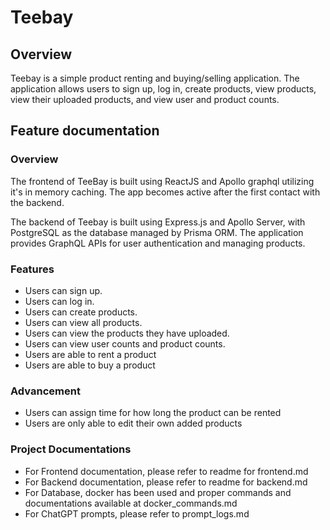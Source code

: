 # Teebay

## Overview

Teebay is a simple product renting and buying/selling application. The application allows users to sign up, log in, create products, view products, view their uploaded products, and view user and product counts.

## Feature documentation

### Overview

The frontend of TeeBay is built using ReactJS and Apollo graphql utilizing it's in memory caching. The app becomes active after the first contact with the backend.

The backend of Teebay is built using Express.js and Apollo Server, with PostgreSQL as the database managed by Prisma ORM. The application provides GraphQL APIs for user authentication and managing products.

### Features

* Users can sign up.
* Users can log in.
* Users can create products.
* Users can view all products.
* Users can view the products they have uploaded.
* Users can view user counts and product counts.
* Users are able to rent a product
* Users are able to buy a product

### Advancement

- Users can assign time for how long the product can be rented
- Users are only able to edit their own added products

### Project Documentations

- For Frontend documentation, please refer to readme for frontend.md
- For Backend documentation, please refer to readme for backend.md
- For Database, docker has been used and proper commands and documentations available at docker_commands.md
- For ChatGPT prompts, please refer to prompt_logs.md
